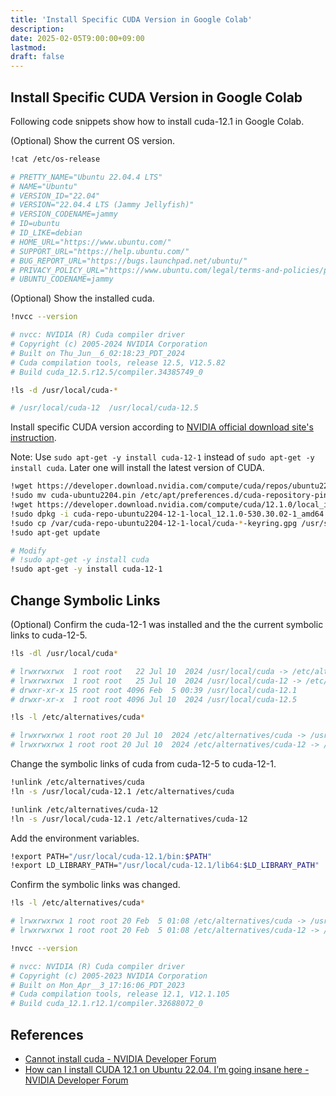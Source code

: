 ```yaml
---
title: 'Install Specific CUDA Version in Google Colab'
description: 
date: 2025-02-05T9:00:00+09:00
lastmod: 
draft: false
---
```


## Install Specific CUDA Version in Google Colab

Following code snippets show how to install cuda-12.1 in Google Colab.

(Optional) Show the current OS version.

```bash
!cat /etc/os-release

# PRETTY_NAME="Ubuntu 22.04.4 LTS"
# NAME="Ubuntu"
# VERSION_ID="22.04"
# VERSION="22.04.4 LTS (Jammy Jellyfish)"
# VERSION_CODENAME=jammy
# ID=ubuntu
# ID_LIKE=debian
# HOME_URL="https://www.ubuntu.com/"
# SUPPORT_URL="https://help.ubuntu.com/"
# BUG_REPORT_URL="https://bugs.launchpad.net/ubuntu/"
# PRIVACY_POLICY_URL="https://www.ubuntu.com/legal/terms-and-policies/privacy-policy"
# UBUNTU_CODENAME=jammy
```

(Optional) Show the installed cuda.

```bash
!nvcc --version

# nvcc: NVIDIA (R) Cuda compiler driver
# Copyright (c) 2005-2024 NVIDIA Corporation
# Built on Thu_Jun__6_02:18:23_PDT_2024
# Cuda compilation tools, release 12.5, V12.5.82
# Build cuda_12.5.r12.5/compiler.34385749_0
```

```bash
!ls -d /usr/local/cuda-*

# /usr/local/cuda-12  /usr/local/cuda-12.5
```

Install specific CUDA version according to [NVIDIA official download site's instruction](https://developer.nvidia.com/cuda-12-1-0-download-archive?target_os=Linux&target_arch=x86_64&Distribution=Ubuntu&target_version=22.04&target_type=deb_local).

Note: Use ``sudo apt-get -y install cuda-12-1`` instead of ``sudo apt-get -y install cuda``. Later one will install the latest version of CUDA.

```bash
!wget https://developer.download.nvidia.com/compute/cuda/repos/ubuntu2204/x86_64/cuda-ubuntu2204.pin
!sudo mv cuda-ubuntu2204.pin /etc/apt/preferences.d/cuda-repository-pin-600
!wget https://developer.download.nvidia.com/compute/cuda/12.1.0/local_installers/cuda-repo-ubuntu2204-12-1-local_12.1.0-530.30.02-1_amd64.deb
!sudo dpkg -i cuda-repo-ubuntu2204-12-1-local_12.1.0-530.30.02-1_amd64.deb
!sudo cp /var/cuda-repo-ubuntu2204-12-1-local/cuda-*-keyring.gpg /usr/share/keyrings/
!sudo apt-get update

# Modify
# !sudo apt-get -y install cuda
!sudo apt-get -y install cuda-12-1
```

## Change Symbolic Links

(Optional) Confirm the cuda-12-1 was installed and the the current symbolic links to cuda-12-5.

```bash
!ls -dl /usr/local/cuda*

# lrwxrwxrwx  1 root root   22 Jul 10  2024 /usr/local/cuda -> /etc/alternatives/cuda
# lrwxrwxrwx  1 root root   25 Jul 10  2024 /usr/local/cuda-12 -> /etc/alternatives/cuda-12
# drwxr-xr-x 15 root root 4096 Feb  5 00:39 /usr/local/cuda-12.1
# drwxr-xr-x  1 root root 4096 Jul 10  2024 /usr/local/cuda-12.5
```

```bash
!ls -l /etc/alternatives/cuda*

# lrwxrwxrwx 1 root root 20 Jul 10  2024 /etc/alternatives/cuda -> /usr/local/cuda-12.5
# lrwxrwxrwx 1 root root 20 Jul 10  2024 /etc/alternatives/cuda-12 -> /usr/local/cuda-12.5
```

Change the symbolic links of cuda from cuda-12-5 to cuda-12-1.

```bash
!unlink /etc/alternatives/cuda
!ln -s /usr/local/cuda-12.1 /etc/alternatives/cuda

!unlink /etc/alternatives/cuda-12
!ln -s /usr/local/cuda-12.1 /etc/alternatives/cuda-12
```

Add the environment variables.

```bash
!export PATH="/usr/local/cuda-12.1/bin:$PATH"
!export LD_LIBRARY_PATH="/usr/local/cuda-12.1/lib64:$LD_LIBRARY_PATH"
```

Confirm the symbolic links was changed.

```bash
!ls -l /etc/alternatives/cuda*

# lrwxrwxrwx 1 root root 20 Feb  5 01:08 /etc/alternatives/cuda -> /usr/local/cuda-12.1
# lrwxrwxrwx 1 root root 20 Feb  5 01:08 /etc/alternatives/cuda-12 -> /usr/local/cuda-12.1
```

```bash
!nvcc --version

# nvcc: NVIDIA (R) Cuda compiler driver
# Copyright (c) 2005-2023 NVIDIA Corporation
# Built on Mon_Apr__3_17:16:06_PDT_2023
# Cuda compilation tools, release 12.1, V12.1.105
# Build cuda_12.1.r12.1/compiler.32688072_0
```

## References

- [Cannot install cuda - NVIDIA Developer Forum](https://forums.developer.nvidia.com/t/cannot-install-cuda/287079)
- [How can I install CUDA 12.1 on Ubuntu 22.04. I’m going insane here - NVIDIA Developer Forum](https://forums.developer.nvidia.com/t/how-can-i-install-cuda-12-1-on-ubuntu-22-04-im-going-insane-here/293738)
